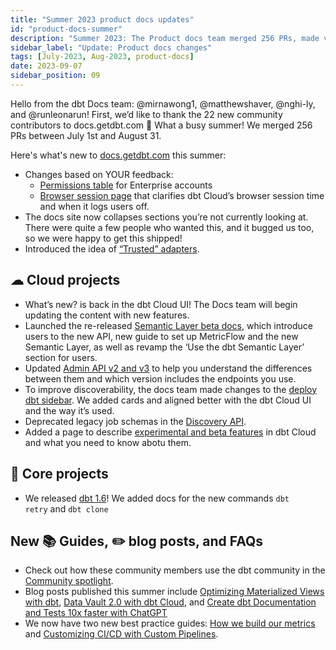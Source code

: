 ```yaml
---
title: "Summer 2023 product docs updates"
id: "product-docs-summer"
description: "Summer 2023: The Product docs team merged 256 PRs, made various updates to dbt Cloud and Core, such as adding What's New, writing Semantic Layer beta docs, releasing dbt 1.6 docs and more!"
sidebar_label: "Update: Product docs changes"
tags: [July-2023, Aug-2023, product-docs]
date: 2023-09-07
sidebar_position: 09
---
```


Hello from the dbt Docs team: @mirnawong1, @matthewshaver, @nghi-ly, and @runleonarun! First, we’d like to thank the 22 new community contributors to docs.getdbt.com :pray: What a busy summer! We merged 256 PRs between July 1st and August 31.

Here's what's new to [docs.getdbt.com](http://docs.getdbt.com/) this summer:

* Changes based on YOUR feedback: 
	- [Permissions table](https://docs.getdbt.com/docs/cloud/manage-access/enterprise-permissions) for Enterprise accounts
	- [Browser session page](https://docs.getdbt.com/docs/cloud/about-cloud/browsers#browser-sessions) that clarifies dbt Cloud’s browser session time and when it logs users off.
* The docs site now collapses sections you’re not currently looking at. There were quite a few people who wanted this, and it bugged us too, so we were happy to get this shipped!
* Introduced the idea of [“Trusted” adapters](/docs/supported-data-platforms#types-of-adapters).

## ☁ Cloud projects

* What’s new? is back in the dbt Cloud UI! The Docs team will begin updating the content with new features.
* Launched the re-released [Semantic Layer beta docs](/docs/use-dbt-semantic-layer/dbt-sl), which introduce users to the new API, new guide to set up MetricFlow and the new Semantic Layer, as well as revamp the ‘Use the dbt Semantic Layer’ section for users.
* Updated [Admin API v2 and v3](/docs/dbt-cloud-apis/admin-cloud-api) to help you understand the differences between them and which version includes the endpoints you use.
* To improve discoverability, the docs team made changes to the [deploy dbt sidebar](/docs/deploy/deployments). We added cards and aligned better with the dbt Cloud UI and the way it’s used.
* Deprecated legacy job schemas in the [Discovery API](/docs/dbt-cloud-apis/discovery-api).
* Added a page to describe [experimental and beta features](/docs/dbt-versions/experimental-features) in dbt Cloud and what you need to know abotu them.

## 🎯 Core projects

* We released [dbt 1.6](/guides/migration/versions/upgrading-to-v1.6)! We added docs for the new commands `dbt retry` and `dbt clone`

## New 📚 Guides, ✏️ blog posts, and FAQs
* Check out how these community members use the dbt community in the [Community spotlight](/community/spotlight). 
* Blog posts published this summer include [Optimizing Materialized Views with dbt](/blog/announcing-materialized-views),  [Data Vault 2.0 with dbt Cloud](/blog/data-vault-with-dbt-cloud), and [Create dbt Documentation and Tests 10x faster with ChatGPT](/blog/create-dbt-documentation-10x-faster-with-chatgpt) 
* We now have two new best practice guides: [How we build our metrics](/guides/best-practices/how-we-build-our-metrics/semantic-layer-1-intro) and [Customizing CI/CD with Custom Pipelines](/guides/orchestration/custom-cicd-pipelines/1-cicd-background).

